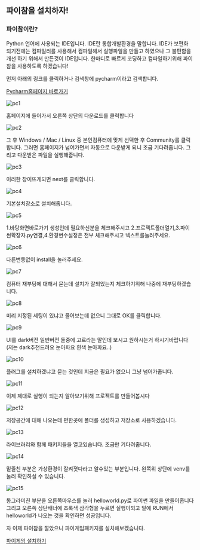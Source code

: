 ## 파이참을 설치하자!

### 파이참이란?
Python 언어에 사용되는 IDE입니다. IDE란 통합개발환경을 말합니다.
IDE가 보편화 되기전에는 컴파일러를 사용해서 컴파일해서 실행파일을 만들고 하였으나 
그 불편함을 개선 하기 위해서 만든것이 IDE입니다. 한마디로 빠르게 코딩하고 컴파일하기위해
파이참을 사용하도록 하겠습니다!

먼저 아래의 링크를 클릭하거나 검색창에 pycharm이라고 검색합니다.

[Pycharm홈페이지 바로가기](https://www.jetbrains.com/ko-kr/pycharm/download/#section=windows)

![pc1](../img/pc1.png)

홈페이지에 들어가서 오른쪽 상단의 다운로드를 클릭합니다

![pc2](../img/pc2.png)

그 후 Windows / Mac / Linux 중 본인컴퓨터에 맞게 선택한 후 Community를 클릭합니다.
그러면 홈페이지가 넘어가면서 자동으로 다운받게 되니 조금 기다려줍니다.
그리고 다운받은 파일을 실행해줍니다.

![pc3](../img/pc3.png)

이러한 창이뜨게되면 next를 클릭합니다.

![pc4](../img/pc4.png)

기본설치장소로 설치해줍니다.

![pc5](../img/pc5.png)

1.바탕화면바로가기 생성인데 필요하신분을 체크해주시고
2.프로젝트폴더열기,3.파이썬확장자.py연결,4.환경변수설정은 전부 체크해주시고 넥스트를눌러주세요.

![pc6](../img/pc6.png)

다른변동없이 install을 눌러주세요.

![pc7](../img/pc7.png)

컴퓨터 재부팅에 대해서 묻는데 설치가 잘되었는지 체크하기위해 나중에 재부팅하겠습니다.

![pc8](../img/pc8.png)

미리 지정된 세팅이 있냐고 물어보는데 없으니 그대로 OK를 클릭합니다.

![pc9](../img/pc9.png)

UI를 dark버전 일반버전 둘중에 고르라는 말인데 보시고 원하시는거 하시기바랍니다
(저는 dark추천드려요 눈아파요 흰색 눈아파요..)

![pc10](../img/pc10.png)

플러그를 설치하겠냐고 묻는 것인데 지금은 필요가 없으니 그냥 넘어가줍니다.

![pc11](../img/pc11.png)

이제 제대로 실행이 되는지 알아보기위해 프로젝트를 만들어봅시다

![pc12](../img/pc12.png)

저장공간에 대해 나오는데 편한곳에 폴더를 생성하고 저장소로 사용하겠습니다.

![pc13](../img/pc13.png)

라이브러리와 함께 패키지들을 열고있습니다. 조금만 기다려줍니다.

![pc14](../img/pc14.png)

밑줄친 부분은 가상환경이 잘켜졋다라고 알수있는 부분입니다. 왼쪽위 상단에 venv를 눌러 확인하실 수 있습니다.

![pc15](../img/pc15.png)

동그라미친 부분을 오른쪽마우스를 눌러 helloworld.py로 파이썬 파일을 만들어줍니다
그리고 오른쪽 상단배너에 초록색 삼각형을 누르면 실행이되고 밑에 RUN에서 helloworld가 나오는 것을 확인하면 성공입니다.

자 이제 파이참을 깔았으니 파이게임패키지를 설치해보겠습니다.

[파이게임 설치하기](./Readme/PyG.md)





